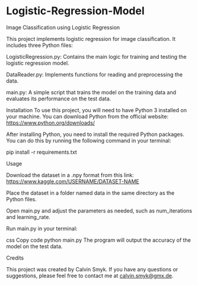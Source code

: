 # Logistic-Regression-Model

Image Classification using Logistic Regression

This project implements logistic regression for image classification. It includes three Python files:

LogisticRegression.py: Contains the main logic for training and testing the logistic regression model.

DataReader.py: Implements functions for reading and preprocessing the data.

main.py: A simple script that trains the model on the training data and evaluates its performance on the test data.

Installation
To use this project, you will need to have Python 3 installed on your machine. You can download Python from the official website: https://www.python.org/downloads/

After installing Python, you need to install the required Python packages. You can do this by running the following command in your terminal:

pip install -r requirements.txt

Usage

Download the dataset in a .npy format from this link: https://www.kaggle.com/USERNAME/DATASET-NAME

Place the dataset in a folder named data in the same directory as the Python files.

Open main.py and adjust the parameters as needed, such as num_iterations and learning_rate.

Run main.py in your terminal:

css
Copy code
python main.py
The program will output the accuracy of the model on the test data.

Credits

This project was created by Calvin Smyk. If you have any questions or suggestions, please feel free to contact me at calvin.smyk@gmx.de.

